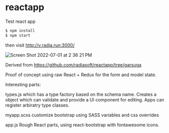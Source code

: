 # reactapp
Test react app

```bash
$ npm install
$ npm start
```

then visit http://v.radia.run:3000/


![Screen Shot 2022-07-01 at 2 36 21 PM](https://user-images.githubusercontent.com/6516910/176965371-c9ad3aa1-497d-4caa-ad50-6a863e0ea12a.png)

Derived from https://github.com/radiasoft/reactapp/tree/garsuga

Proof of concept using raw React + Redux for the form and model state.

Interesting parts:

types.js which has a type factory based on the schema name. Creates a object which can validate and provide a UI component for editing. Apps can register arbiratry type classes.

myapp.scss customize bootstrap using SASS variables and css overrides

app.js Rough React parts, using react-bootstrap with fontawesome icons.
